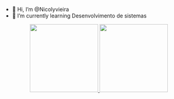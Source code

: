 - 👋 Hi, I’m @Nicolyvieira
- 🌱 I’m currently learning  Desenvolvimento de sistemas 



<div align="center">
  <a href="https://github.com/Nicolyvieira">
  <img height="180em" src="https://github-readme-stats.vercel.app/api?username=Nicolyvieira&show_icons=true&theme=dracula&include_all_commits=true&count_private=true"/>
  <img height="180em" src="https://github-readme-stats.vercel.app/api/top-langs/?username=Nicolyvieira&layout=compact&langs_count=7&theme=dracula"/>
</div>
